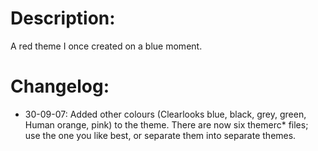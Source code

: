 # Description:
A red theme I once created on a blue moment. 

# Changelog:
- 30-09-07: Added other colours (Clearlooks blue, black, grey, green, Human orange, pink) to the theme. There are now six themerc* files; use the one you like best, or separate them into separate themes.
